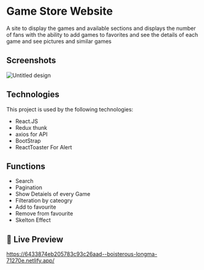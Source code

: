 
# Game Store Website
A site to display the games and available sections and displays the number of fans with the ability to add games to favorites and see the details of each game and see pictures and similar games




## Screenshots

 ![Untitled design](https://user-images.githubusercontent.com/81523976/230823393-9ebcf21d-c3c7-43c1-98c6-e1f3dc8c1b21.jpg)
 

## Technologies

This project is used by the following technologies:

- React.JS
- Redux thunk
- axios for API
- BootStrap
- ReactToaster For Alert


## Functions

- Search
- Pagination
- Show Detaiels of every Game
- Filteration by cateogry
- Add to favourite
- Remove from favourite
- Skelton Effect


## 🔗 Live Preview
 https://6433874eb205783c93c26aad--boisterous-longma-71270e.netlify.app/
